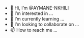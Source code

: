 - 👋 Hi, I’m @AYMANE-NKHILI
- 👀 I’m interested in ...
- 🌱 I’m currently learning ...
- 💞️ I’m looking to collaborate on ...
- 📫 How to reach me ...

<!---
AYMANE-NKHILI/AYMANE-NKHILI is a ✨ special ✨ repository because its `README.md` (this file) appears on your GitHub profile.
You can click the Preview link to take a look at your changes.
--->
